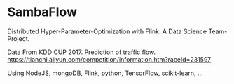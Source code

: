# SambaFlow
Distributed Hyper-Parameter-Optimization with Flink.
A Data Science Team-Project.

Data From KDD CUP 2017.
Prediction of traffic flow.
https://tianchi.aliyun.com/competition/information.htm?raceId=231597


Using NodeJS, mongoDB, Flink, python, TensorFlow, scikit-learn, ...
